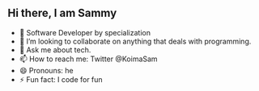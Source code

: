 ## Hi there, I am Sammy
- 🌱 Software Developer by specialization
- 👯 I’m looking to collaborate on anything that deals with programming.
- 💬 Ask me about tech.
- 📫 How to reach me: Twitter @KoimaSam
- 😄 Pronouns: he
- ⚡ Fun fact: I code for fun
